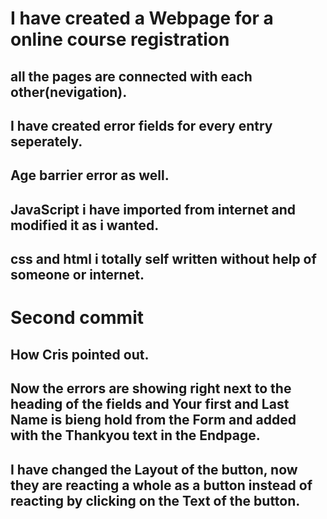 # I have created a Webpage for a online course registration

## all the pages are connected with each other(nevigation).

## I have created error fields for every entry seperately.

## Age barrier error as well.

## JavaScript i have imported from internet and modified it as i wanted.

## css and html i totally self written without help of someone or internet.
# Second commit

## How Cris pointed out.

## Now the errors are showing right next to the heading of the fields and Your first and Last Name is bieng hold from the Form and added with the Thankyou text in the Endpage.

## I have changed the Layout of the button, now they are reacting a whole as a button instead of reacting by clicking on the Text of the button.

